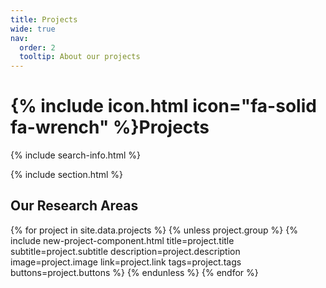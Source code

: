 ```yaml
---
title: Projects
wide: true
nav:
  order: 2
  tooltip: About our projects
---
```


# {% include icon.html icon="fa-solid fa-wrench" %}Projects

{% include search-info.html %}

{% include section.html %}

## Our Research Areas
<div class="list" data-component="new-project-component">
{% for project in site.data.projects %}
  {% unless project.group %}
    {% include new-project-component.html
      title=project.title
      subtitle=project.subtitle
      description=project.description
      image=project.image
      link=project.link
      tags=project.tags
      buttons=project.buttons
    %}
  {% endunless %}
{% endfor %}
</div>